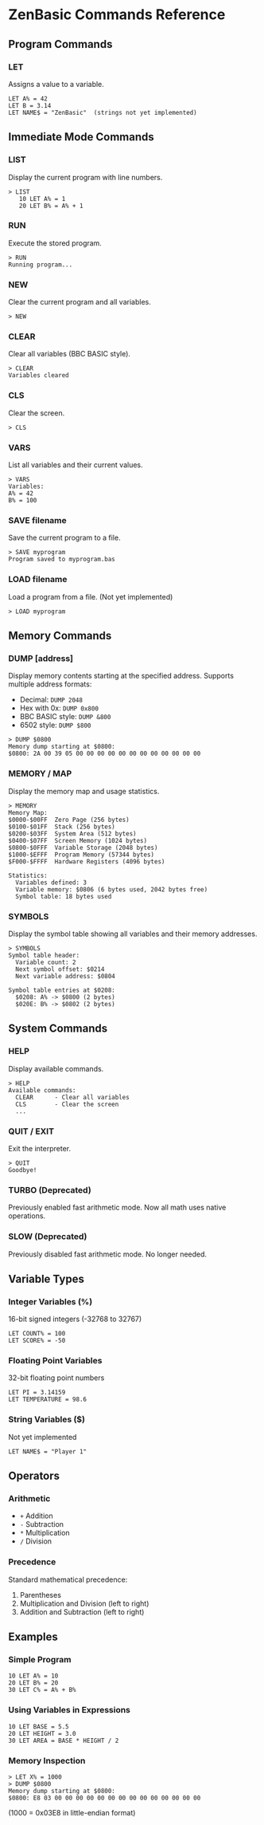 # ZenBasic Commands Reference

## Program Commands

### LET
Assigns a value to a variable.
```basic
LET A% = 42
LET B = 3.14
LET NAME$ = "ZenBasic"  (strings not yet implemented)
```

## Immediate Mode Commands

### LIST
Display the current program with line numbers.
```
> LIST
   10 LET A% = 1
   20 LET B% = A% + 1
```

### RUN
Execute the stored program.
```
> RUN
Running program...
```

### NEW
Clear the current program and all variables.
```
> NEW
```

### CLEAR
Clear all variables (BBC BASIC style).
```
> CLEAR
Variables cleared
```

### CLS
Clear the screen.
```
> CLS
```

### VARS
List all variables and their current values.
```
> VARS
Variables:
A% = 42
B% = 100
```

### SAVE filename
Save the current program to a file.
```
> SAVE myprogram
Program saved to myprogram.bas
```

### LOAD filename
Load a program from a file. (Not yet implemented)
```
> LOAD myprogram
```

## Memory Commands

### DUMP [address]
Display memory contents starting at the specified address.
Supports multiple address formats:
- Decimal: `DUMP 2048`
- Hex with 0x: `DUMP 0x800`
- BBC BASIC style: `DUMP &800`
- 6502 style: `DUMP $800`

```
> DUMP $0800
Memory dump starting at $0800:
$0800: 2A 00 39 05 00 00 00 00 00 00 00 00 00 00 00 00
```

### MEMORY / MAP
Display the memory map and usage statistics.
```
> MEMORY
Memory Map:
$0000-$00FF  Zero Page (256 bytes)
$0100-$01FF  Stack (256 bytes)
$0200-$03FF  System Area (512 bytes)
$0400-$07FF  Screen Memory (1024 bytes)
$0800-$0FFF  Variable Storage (2048 bytes)
$1000-$EFFF  Program Memory (57344 bytes)
$F000-$FFFF  Hardware Registers (4096 bytes)

Statistics:
  Variables defined: 3
  Variable memory: $0806 (6 bytes used, 2042 bytes free)
  Symbol table: 18 bytes used
```

### SYMBOLS
Display the symbol table showing all variables and their memory addresses.
```
> SYMBOLS
Symbol table header:
  Variable count: 2
  Next symbol offset: $0214
  Next variable address: $0804

Symbol table entries at $0208:
  $0208: A% -> $0800 (2 bytes)
  $020E: B% -> $0802 (2 bytes)
```

## System Commands

### HELP
Display available commands.
```
> HELP
Available commands:
  CLEAR      - Clear all variables
  CLS        - Clear the screen
  ...
```

### QUIT / EXIT
Exit the interpreter.
```
> QUIT
Goodbye!
```

### TURBO (Deprecated)
Previously enabled fast arithmetic mode. Now all math uses native operations.

### SLOW (Deprecated)  
Previously disabled fast arithmetic mode. No longer needed.

## Variable Types

### Integer Variables (%)
16-bit signed integers (-32768 to 32767)
```basic
LET COUNT% = 100
LET SCORE% = -50
```

### Floating Point Variables
32-bit floating point numbers
```basic
LET PI = 3.14159
LET TEMPERATURE = 98.6
```

### String Variables ($)
Not yet implemented
```basic
LET NAME$ = "Player 1"
```

## Operators

### Arithmetic
- `+` Addition
- `-` Subtraction
- `*` Multiplication
- `/` Division

### Precedence
Standard mathematical precedence:
1. Parentheses
2. Multiplication and Division (left to right)
3. Addition and Subtraction (left to right)

## Examples

### Simple Program
```basic
10 LET A% = 10
20 LET B% = 20
30 LET C% = A% + B%
```

### Using Variables in Expressions
```basic
10 LET BASE = 5.5
20 LET HEIGHT = 3.0
30 LET AREA = BASE * HEIGHT / 2
```

### Memory Inspection
```
> LET X% = 1000
> DUMP $0800
Memory dump starting at $0800:
$0800: E8 03 00 00 00 00 00 00 00 00 00 00 00 00 00 00
```
(1000 = 0x03E8 in little-endian format)
